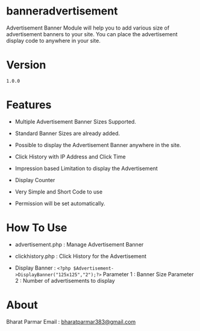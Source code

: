 # banneradvertisement
Advertisement Banner Module will help you to add various size of advertisement banners to your site. You can place the advertisement display code to anywhere in your site.

# Version 
`1.0.0`

# Features

- Multiple Advertisement Banner Sizes Supported.

- Standard Banner Sizes are already added.

- Possible to display the Advertisement Banner anywhere in the site.

- Click History with IP Address and Click Time

- Impression based Limitation to display the Advertisement

- Display Counter 

- Very Simple and Short Code to use

- Permission will be set automatically. 

# How To Use

- advertisement.php : Manage Advertisement Banner

- clickhistory.php : Click History for the Advertisement

- Display Banner : `<?php $Advertisement->DisplayBanner("125x125","2");?>`
Parameter 1 : Banner Size
Parameter 2 : Number of advertisements to display

# About 

Bharat Parmar
Email : bharatparmar383@gmail.com
